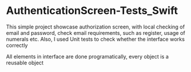 # AuthenticationScreen-Tests_Swift
This simple project showcase authorization screen, with local checking of email and password, check email requirements, such as register, usage of numerals etc. Also, I used Unit tests to check whether the interface works correctly

All elements in interface are done programatically, every object is a reusable object
